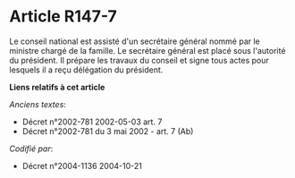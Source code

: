 # Article R147-7

Le conseil national est assisté d'un secrétaire général nommé par le ministre chargé de la famille. Le secrétaire général est
placé sous l'autorité du président. Il prépare les travaux du conseil et signe tous actes pour lesquels il a reçu délégation
du président.

**Liens relatifs à cet article**

_Anciens textes_:

  - Décret n°2002-781 2002-05-03 art. 7
  - Décret n°2002-781 du 3 mai 2002 - art. 7 (Ab)

_Codifié par_:

  - Décret n°2004-1136 2004-10-21
